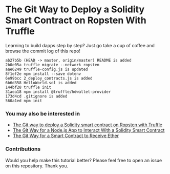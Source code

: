 # The Git Way to Deploy a Solidity Smart Contract on Ropsten With Truffle

Learning to build dapps step by step? Just go take a cup of coffee and browse the commit log of this repo!

    ab27b5b (HEAD -> master, origin/master) README is added
    2b0e05a truffle migrate --network ropsten
    aae6249 truffle-config.js is updated
    8f1ef2e npm install --save dotenv
    6e99bcc 2_deploy_contracts.js is added
    6b6d358 HelloWorld.sol is added
    144bf28 truffle init
    31aea18 npm install @truffle/hdwallet-provider
    173d4cd .gitignore is added
    560a1ed npm init

### You may also be interested in

- [The Git way to deploy a Solidity smart contract on Ropsten with Truffle](https://github.com/programarivm/solidity-hello-world)
- [The Git Way for a Node.js App to Interact With a Solidity Smart Contract](https://github.com/programarivm/solidity-interacting-with-nodejs)
- [The Git Way for a Smart Contract to Receive Ether](https://github.com/programarivm/solidity-receive-ether)

### Contributions

Would you help make this tutorial better? Please feel free to open an issue on this repository. Thank you.
